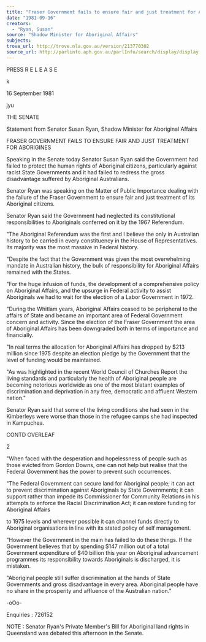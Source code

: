 ```yaml
---
title: "Fraser Government fails to ensure fair and just treatment for Aborigines"
date: "1981-09-16"
creators:
  - "Ryan, Susan"
source: "Shadow Minister for Aboriginal Affairs"
subjects:
trove_url: http://trove.nla.gov.au/version/213770302
source_url: http://parlinfo.aph.gov.au/parlInfo/search/display/display.w3p;query=Id%3A%22media/pressrel/HPR08011289%22
---
```


 PRESS R E L E A S E

 k

 16 September 1981

 jyu

 THE SENATE

 Statement from Senator Susan Ryan, Shadow Minister for Aboriginal Affairs

 FRASER GOVERNMENT FAILS TO ENSURE FAIR AND JUST TREATMENT FOR ABORIGINES

 Speaking in the Senate today Senator Susan Ryan said the  Government had failed to protect the human rights of Aboriginal  citizens, particularly against racist State Governments and it had  failed to redress the gross disadvantage suffered by Aboriginal  Australians.

 Senator Ryan was speaking on the Matter of Public Importance  dealing with the failure of the Fraser Government to ensure fair and  just treatment of its Aboriginal citizens.

 Senator Ryan said the Government had neglected its  constitutional responsibilities to Aboriginals conferred on it by  the 1967 Referendum.

 "The Aboriginal Referendum was the first and I believe  the only in Australian history to be carried in every constituency  in the House of Representatives. Its majority was the most massive  in Federal history.

 "Despite the fact that the Government was given the most  overwhelming mandate in Australian history, the bulk of responsibility  for Aboriginal Affairs remained with the States.

 "For the huge infusion of funds, the development of a  comprehensive policy on Aboriginal Affairs, and the upsurge in Federal  activity to assist Aboriginals we had to wait for the election of a  Labor Government in 1972.

 "During the Whitlam years, Aboriginal Affairs ceased to  be peripheral to the affairs of State and became an important area of  Federal Government concern and activity. Since the election of the  Fraser Government the area of Aboriginal Affairs has been downgraded  both in terms of importance and financially.

 "In real terms the allocation for Aboriginal Affairs has  dropped by $213 million since 1975 despite an election pledge by the  Government that the level of funding would be maintained.

 "As was highlighted in the recent World Council of Churches  Report the living standards and particularly the health of Aboriginal  people are becoming notorious worldwide as one of the most blatant  examples of discrimination and deprivation in any free, democratic  and affluent Western nation."

 Senator Ryan said that some of the living conditions she had  seen in the Kimberleys were worse than those in the refugee camps  she had inspected in Kampuchea.

 CONTD OVERLEAF

 2

 "When faced with the desperation and hopelessness of  people such as those evicted from Gordon Downs, one can not help  but realise that the Federal Government has the power to prevent  such occurrences.

 "The Federal Government can secure land for Aboriginal  people; it can act to prevent discrimination against Aboriginals by  State Governments; it can support rather than impede its Commissioner  for Community Relations in his attempts to enforce the Racial  Discrimination Act; it can restore funding for Aboriginal Affairs 

 to 1975 levels and wherever possible it can channel funds directly  to Aboriginal organisations in line with its stated policy of self­ management.

 "However the Government in the main has failed to do these  things. If the Government believes that by spending $147 million  out of a total Government expenditure of $40 billion this year on  Aboriginal advancement programmes its responsibility towards  Aboriginals is discharged, it is mistaken.

 "Aboriginal people still suffer discrimination at the hands  of State Governments and gross disadvantage in every area. Aboriginal people have no share in the prosperity and affluence of  the Australian nation."

 -oOo-

 Enquiries : 726152

 NOTE : Senator Ryan's Private Member's Bill for Aboriginal land  rights in Queensland was debated this afternoon in the  Senate.

